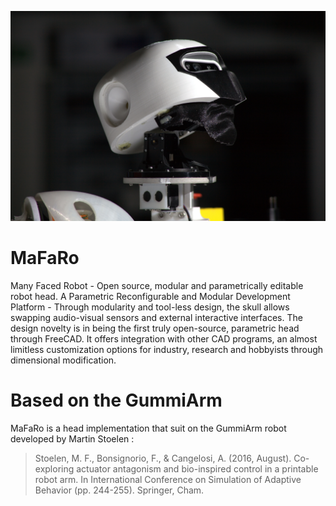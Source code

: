 ![alt text](https://raw.githubusercontent.com/CognitiveRoboticsTUT/MaFaRo/master/mafaro.jpg)


# MaFaRo

Many Faced Robot - Open source, modular and parametrically editable robot head.
A Parametric Reconfigurable and Modular Development Platform - Through modularity and tool-less design, the skull allows swapping audio-visual sensors and external interactive interfaces. The design novelty is in being the first truly open-source, parametric head through FreeCAD. It offers integration with other CAD programs, an almost limitless customization options for industry, research and hobbyists through dimensional modification.

# Based on the GummiArm

MaFaRo is a head implementation that suit on the GummiArm robot developed by Martin Stoelen :

>Stoelen, M. F., Bonsignorio, F., & Cangelosi, A. (2016, August). Co-exploring actuator antagonism and bio-inspired control in a printable robot arm. In International Conference on Simulation of Adaptive Behavior (pp. 244-255). Springer, Cham.
